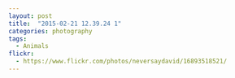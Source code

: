 ```yaml
---
layout: post
title:  "2015-02-21 12.39.24 1"
categories: photography
tags:
  - Animals
flickr: 
  - https://www.flickr.com/photos/neversaydavid/16893518521/
---
```

